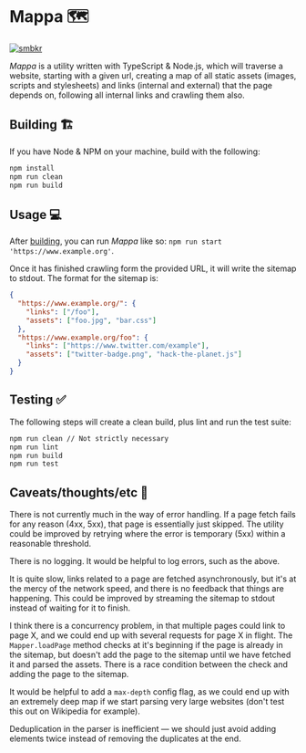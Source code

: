 # Mappa 🗺

[![smbkr](https://circleci.com/gh/smbkr/mappa/tree/master.svg?style=svg)](https://circleci.com/gh/smbkr/mappa/tree/master)

_Mappa_ is a utility written with TypeScript & Node.js, which will traverse a
website, starting with a given url, creating a map of all static assets (images,
scripts and stylesheets) and links (internal and external) that the page depends
on, following all internal links and crawling them also.

## Building 🏗

If you have Node & NPM on your machine, build with the following:

```sh
npm install
npm run clean
npm run build
```

## Usage 💻

After [building](#building), you can run _Mappa_ like so:
`npm run start 'https://www.example.org'`.

Once it has finished crawling form the provided URL, it will write the sitemap
to stdout. The format for the sitemap is:

```json
{
  "https://www.example.org/": {
    "links": ["/foo"],
    "assets": ["foo.jpg", "bar.css"]
  },
  "https://www.example.org/foo": {
    "links": ["https://www.twitter.com/example"],
    "assets": ["twitter-badge.png", "hack-the-planet.js"]
  }
}
```

## Testing ✅

The following steps will create a clean build, plus lint and run the test suite:

```sh
npm run clean // Not strictly necessary
npm run lint
npm run build
npm run test
```

## Caveats/thoughts/etc 🤔

There is not currently much in the way of error handling. If a page fetch fails
for any reason (4xx, 5xx), that page is essentially just skipped. The utility
could be improved by retrying where the error is temporary (5xx) within a
reasonable threshold.

There is no logging. It would be helpful to log errors, such as the above.

It is quite slow, links related to a page are fetched asynchronously, but it's
at the mercy of the network speed, and there is no feedback that things are
happening. This could be improved by streaming the sitemap to stdout instead of
waiting for it to finish.

I think there is a concurrency problem, in that multiple pages could link to
page X, and we could end up with several requests for page X in flight. The
`Mapper.loadPage` method checks at it's beginning if the page is already in the
sitemap, but doesn't add the page to the sitemap until we have fetched it and
parsed the assets. There is a race condition between the check and adding the
page to the sitemap.

It would be helpful to add a `max-depth` config flag, as we could end up with an
extremely deep map if we start parsing very large websites (don't test this out
on Wikipedia for example).

Deduplication in the parser is inefficient &mdash; we should just avoid adding
elements twice instead of removing the duplicates at the end.
